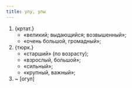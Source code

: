 ```yaml
---
title: улу, улы
---
```


1. {кртат.}
    * «великий; выдающийся; возвышенный»;
    * «очень большой, громадный»;
2. {тюрк.}
    * «старший» (по возрасту);
    * «взрослый, большой»;
    * «сильный»;
    * «крупный, важный»;
3. ~ [огул]
